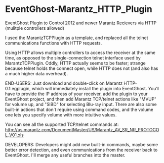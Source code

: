 # EventGhost-Marantz_HTTP_Plugin
EventGhost Plugin to Control 2012 and newer Marantz Recievers via HTTP (mulitple controllers allowed)

I used the MarantzTCPPlugin as a template, and replaced all the telnet communications functions with HTTP requests.

Using HTTP allows multiple controllers to access the receiver at the same time, as opposed to the single-connection telnet interface used by MarantzTCPPlugin. Oddly, HTTP actually seems to be faster; strange because telnet holds the connect open, while HTTP does not (and also has a much higher data overhead).

END-USERS:
Just download and double-click on Marantz HTTP-0.1.egplugin, which will immediately install the plugin into EventGhost.  You'll have to provide the IP address of your receiver, add the plugin to your EventGhost project, and then add Marantz TCP/telnet actions like "MVUP" for volume up, and "SIBD" for selecting Blu-ray input. There are also some built-in actions that don't require using command codes, and the volume one lets you specify volume with more intuitive values.

You can see all the supported TCP/telnet commands at: http://us.marantz.com/DocumentMaster/US/Marantz_AV_SR_NR_PROTOCOL_V01.xls

DEVELOPERS:
Developers might add new built-in commands, maybe some better error detection, and even communications from the receiver back to EventGhost. I'll merge any useful branches into the master.
